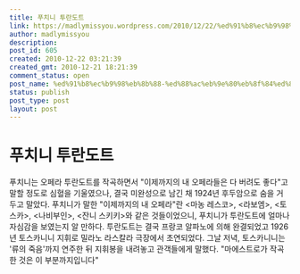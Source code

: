 ```yaml
---
title: 푸치니 투란도트
link: https://madlymissyou.wordpress.com/2010/12/22/%ed%91%b8%ec%b9%98%eb%8b%88-%ed%88%ac%eb%9e%80%eb%8f%84%ed%8a%b8/
author: madlymissyou
description: 
post_id: 605
created: 2010-12-22 03:21:39
created_gmt: 2010-12-21 18:21:39
comment_status: open
post_name: %ed%91%b8%ec%b9%98%eb%8b%88-%ed%88%ac%eb%9e%80%eb%8f%84%ed%8a%b8
status: publish
post_type: post
layout: post
---
```


# 푸치니 투란도트

푸치니는 오페라 투란도트를 작곡하면서 "이제까지의 내 오페라들은 다 버려도 좋다"고 말할 정도로 심혈을 기울였으나, 결국 미완성으로 남긴 채 1924년 후두암으로 숨을 거두고 말았다. 푸치니가 말한 "이제까지의 내 오페라"란 <마농 레스코>, <라보엠>, <토스카>, <나비부인>, <잔니 스키키>와 같은 것들이었으니, 푸치니가 투란도트에 얼마나 자심감을 보였는지 알 만하다. 투란도트는 결국 프랑코 알파노에 의해 완결되었고 1926년 토스카니니 지휘로 밀라노 라스칼라 극장에서 초연되었다. 그날 저녁, 토스카니니는 '류의 죽음'까지 연주한 뒤 지휘봉을 내려놓고 관객들에게 말했다. "마에스트로가 작곡한 것은 이 부분까지입니다"